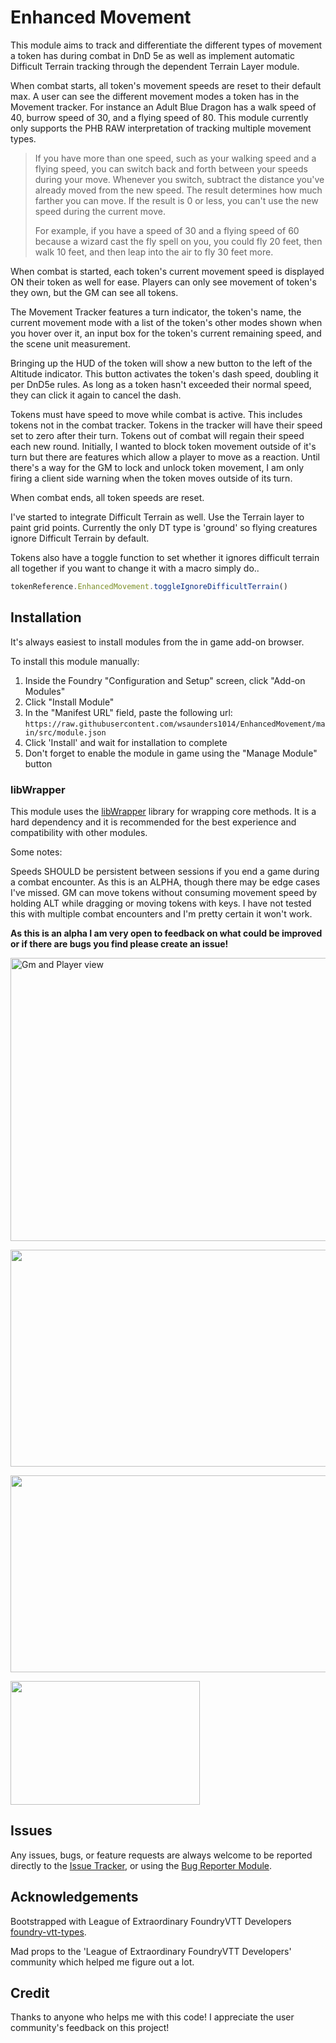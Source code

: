 # Enhanced Movement

<p>This module aims to track and differentiate the different types of movement a token has during combat in DnD 5e as well as implement automatic Difficult Terrain tracking through the dependent Terrain Layer module.</p>
When combat starts, all token's movement speeds are reset to their default max. A user can see the different movement modes a token has in the Movement tracker. For instance an Adult Blue Dragon has a walk speed of 40, burrow speed of 30, and a flying speed of 80. This module currently only supports the PHB RAW interpretation of tracking multiple movement types. 

>If you have more than one speed, such as your walking speed and a flying speed, you can switch back and forth between your speeds during your move. Whenever you switch, subtract the distance you've already moved from the new speed. The result determines how much farther you can move. If the result is 0 or less, you can't use the new speed during the current move.
>
>For example, if you have a speed of 30 and a flying speed of 60 because a wizard cast the fly spell on you, you could fly 20 feet, then walk 10 feet, and then leap into the air to fly 30 feet more.

When combat is started, each token's current movement speed is displayed ON their token as well for ease. Players can only see movement of token's they own, but the GM can see all tokens.

The Movement Tracker features a turn indicator, the token's name, the current movement mode with a list of the token's other modes shown when you hover over it, an input box for the token's current remaining speed, and the scene unit measurement.

Bringing up the HUD of the token will show a new button to the left of the Altitude indicator. This button activates the token's dash speed, doubling it per DnD5e rules. As long as a token hasn't exceeded their normal speed, they can click it again to cancel the dash.

Tokens must have speed to move while combat is active. This includes tokens not in the combat tracker. Tokens in the tracker will have their speed set to zero after their turn. Tokens out of combat will regain their speed each new round. Initially, I wanted to block token movement outside of it's turn but there are features which allow a player to move as a reaction. Until there's a way for the GM to lock and unlock token movement, I am only firing a client side warning when the token moves outside of its turn.

When combat ends, all token speeds are reset. 

I've started to integrate Difficult Terrain as well. Use the Terrain layer to paint grid points. Currently the only DT type is 'ground' so flying creatures ignore Difficult Terrain by default.

Tokens also have a toggle function to set whether it ignores difficult terrain all together if you want to change it with a macro simply do..
```javascript
tokenReference.EnhancedMovement.toggleIgnoreDifficultTerrain()
```

## Installation

It's always easiest to install modules from the in game add-on browser.

To install this module manually:
1.  Inside the Foundry "Configuration and Setup" screen, click "Add-on Modules"
2.  Click "Install Module"
3.  In the "Manifest URL" field, paste the following url:
`https://raw.githubusercontent.com/wsaunders1014/EnhancedMovement/main/src/module.json`
4.  Click 'Install' and wait for installation to complete
5.  Don't forget to enable the module in game using the "Manage Module" button

### libWrapper

This module uses the [libWrapper](https://github.com/ruipin/fvtt-lib-wrapper) library for wrapping core methods. It is a hard dependency and it is recommended for the best experience and compatibility with other modules.

Some notes:

Speeds SHOULD be persistent between sessions if you end a game during a combat encounter. As this is an ALPHA, though there may be edge cases I've missed.
GM can move tokens without consuming movement speed by holding ALT while dragging or moving tokens with keys.
I have not tested this with multiple combat encounters and I'm pretty certain it won't work.

**As this is an alpha I am very open to feedback on what could be improved or if there are bugs you find please create an issue!**

<p><img src="https://i.imgur.com/u08vtVw.jpg" alt="Gm and Player view" width="868" height="453" /></p>

<p><img src="https://i.imgur.com/UJsmTk5.jpg" alt="" width="710" height="347" /></p>

<p><img src="https://i.imgur.com/oo69MgO.jpg" alt="" width="683" height="315" /></p>

<p><img src="https://i.imgur.com/er5kCl1.jpg" alt="" width="303" height="198" /></p>


## Issues

Any issues, bugs, or feature requests are always welcome to be reported directly to the [Issue Tracker](https://github.com/wsaunders1014/EnhancedMovement/issues ), or using the [Bug Reporter Module](https://foundryvtt.com/packages/bug-reporter/).

## Acknowledgements

Bootstrapped with League of Extraordinary FoundryVTT Developers  [foundry-vtt-types](https://github.com/League-of-Foundry-Developers/foundry-vtt-types).

Mad props to the 'League of Extraordinary FoundryVTT Developers' community which helped me figure out a lot.

## Credit

Thanks to anyone who helps me with this code! I appreciate the user community's feedback on this project!
